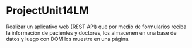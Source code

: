 # ProjectUnit14LM
Realizar un aplicativo web (REST API)  que por medio de formularios reciba la información de pacientes y doctores, los almacenen en una base de datos y luego con DOM los muestre en una página.
